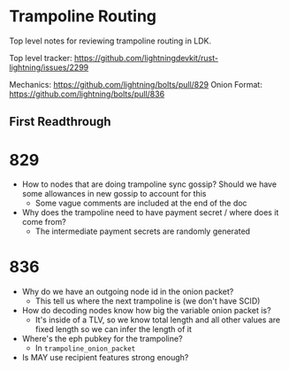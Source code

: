 # Trampoline Routing

Top level notes for reviewing trampoline routing in LDK.

Top level tracker: https://github.com/lightningdevkit/rust-lightning/issues/2299

Mechanics: https://github.com/lightning/bolts/pull/829
Onion Format: https://github.com/lightning/bolts/pull/836

## First Readthrough

# 829
- How to nodes that are doing trampoline sync gossip? Should we have
  some allowances in new gossip to account for this
  - Some vague comments are included at the end of the doc
- Why does the trampoline need to have payment secret / where does it
  come from?
  - The intermediate payment secrets are randomly generated

# 836
- Why do we have an outgoing node id in the onion packet?
  - This tell us where the next trampoline is (we don't have SCID)
- How do decoding nodes know how big the variable onion packet is?
  - It's inside of a TLV, so we know total length and all other values
    are fixed length so we can infer the length of it
- Where's the eph pubkey for the trampoline?
  - In `trampoline_onion_packet`
- Is MAY use recipient features strong enough?
